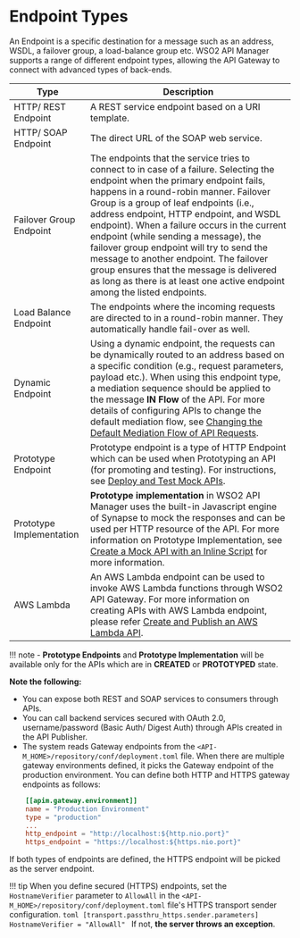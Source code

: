 # Endpoint Types

An Endpoint is a specific destination for a message such as an address, WSDL, a failover group, a load-balance group
 etc. WSO2 API Manager supports a range of different endpoint types, allowing the API Gateway to connect with
  advanced types of back-ends.

|Type                     |Description                                                                                                                                                                                                                                                                                                                                                                                                       |
|-------------------------|------------------------------------------------------------------------------------------------------------------------------------------------------------------------------------------------------------------------------------------------------------------------------------------------------------------------------------------------------------------------------------------------------------|
| HTTP/ REST Endpoint     | A REST service endpoint based on a URI template.                                                                                                                                                                                                                                                                                                                                                           |
| HTTP/ SOAP Endpoint     | The direct URL of the SOAP web service.                                                                                                                                                                                                                                                                                                                                                                             |
| Failover Group Endpoint | The endpoints that the service tries to connect to in case of a failure. Selecting the endpoint when the primary endpoint fails, happens in a round-robin manner. Failover Group is a group of leaf endpoints (i.e., address endpoint, HTTP endpoint, and WSDL endpoint). When a failure occurs in the current endpoint (while sending a message), the failover group endpoint will try to send the message to another endpoint. The failover group ensures that the message is delivered as long as there is at least one active endpoint among the listed endpoints.                              |
| Load Balance Endpoint   | The endpoints where the incoming requests are directed to in a round-robin manner. They automatically handle fail-over as well.                                                                                                                                                                                                                                                                            |
| Dynamic Endpoint        | Using a dynamic endpoint, the requests can be dynamically routed to an address based on a specific condition (e.g., request parameters, payload etc.). When using this endpoint type, a mediation sequence should be applied to the message **IN Flow** of the API. For more details of configuring APIs to change the default mediation flow, see [Changing the Default Mediation Flow of API Requests]({{base_path}}/deploy-and-publish/deploy-on-gateway/api-gateway/message-mediation/changing-the-default-mediation-flow-of-api-requests/). |
| Prototype Endpoint      | Prototype endpoint is a type of HTTP Endpoint which can be used when Prototyping an API (for promoting and testing). For instructions, see [Deploy and Test Mock APIs]({{base_path}}/design/prototype-api/deploy-and-test-mock-apis/). |
| Prototype Implementation      | **Prototype implementation** in WSO2 API Manager uses the built-in Javascript engine of Synapse to mock the responses and can be used per HTTP resource of the API. For more information on Prototype Implementation, see [Create a Mock API with an Inline Script]({{base_path}}/design/prototype-api/create-a-mock-api-with-an-inline-script/) for more information. |
| AWS Lambda      | An AWS Lambda endpoint can be used to invoke AWS Lambda functions through WSO2 API Gateway. For more information on creating APIs with AWS Lambda endpoint, please refer [Create and Publish an AWS Lambda API]({{base_path}}/wip/create-and-publish-awslambda-api). |

!!! note
    - **Prototype Endpoints** and **Prototype Implementation** will be available only for the APIs which are in **CREATED** or **PROTOTYPED** state.

**Note the following:**

-   You can expose both REST and SOAP services to consumers through APIs.
-   You can call backend services secured with OAuth 2.0, username/password (Basic Auth/ Digest Auth) through APIs created in the API Publisher.
-   The system reads Gateway endpoints from the `<API-M_HOME>/repository/conf/deployment.toml` file. When there are
 multiple gateway environments defined, it picks the Gateway endpoint of the production environment. You can define both HTTP and HTTPS gateway endpoints as follows:

```toml
    [[apim.gateway.environment]]
    name = "Production Environment"
    type = "production"
    ...
    http_endpoint = "http://localhost:${http.nio.port}"
    https_endpoint = "https://localhost:${https.nio.port}"
```

If both types of endpoints are defined, the HTTPS endpoint will be picked as the server endpoint.

!!! tip
    When you define secured (HTTPS) endpoints, set the `HostnameVerifier` parameter to `AllowAll` in the `<API-M_HOME>/repository/conf/deployment.toml` file's HTTPS transport sender configuration.
     ```toml
         [transport.passthru_https.sender.parameters]
         HostnameVerifier = "AllowAll"
     ```
    If not, **the server throws an exception**.



